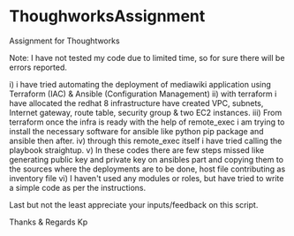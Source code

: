 # ThoughworksAssignment
Assignment for Thoughtworks

Note: I have not tested my code due to limited time, so for sure there will be errors reported.

i) i have tried automating the deployment of mediawiki application using Terraform (IAC) & Ansible (Configuration Management)
ii) with terraform i have allocated the redhat 8 infrastructure have created VPC, subnets, Internet gateway, route table, security group & two EC2 instances.
iii) From terraform once the infra is ready with the help of remote_exec i am trying to install the necessary software for ansible like python pip package and ansible then after.
iv) through this remote_exec itself i have tried calling the playbook straightup.
v) In these codes there are few steps missed like generating public key and private key on ansibles part and copying them to the sources where the deployments are to be done, host file
contributing as inventory file
vi) I haven't used any modules or roles, but have tried to write a simple code as per the instructions.

Last but not the least appreciate your inputs/feedback on this script.

Thanks & Regards
Kp
